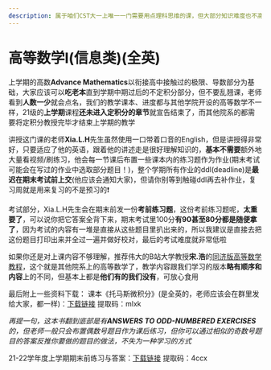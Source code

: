 ```yaml
---
description: 属于咱们CST大一上唯一一门需要用点理科思维的课，但大部分知识难度也不高，难度介于经管系学生所学的的微积分和非数学系的理工科学生所学的高等数学之间
---
```


# 高等数学Ⅰ(信息类)(全英)

上学期的高数**Advance Mathematics**以衔接高中接触过的极限、导数部分为基础，大家应该可以**吃老本**直到学期中期过后的不定积分部分，但不要乱翘课，老师看到**人数一少**就会点名，我们的教学课本、进度都与其他学院开设的高等数学不一样，21级的**上学期**课程**还未进入定积分的章节**就宣告结束了，而其他院系的都需要将定积分教授完毕才结束上学期的教学

讲授这门课的老师**Xia.L.H**先生虽然使用一口带着口音的English，但是讲授得非常好，只要适应了他的英语，跟着他的讲述走是很好理解知识的，**基本不需要**额外地大量看视频/刷练习，他会每一节课后布置一些课本内的练习题作为作业(期末考试可能会在写过的作业中选取部分题目！)，整个学期所有作业的ddl(deadline)是**最迟在期末考试前上交**(他应该会通知大家)，但请你别等到触碰ddl再去补作业，复习周就是用来复习的不是预习的❗

考试部分，Xia.L.H先生会在期末前发一份**考前练习题**，这份考前练习题呢，**太重要了**，可以说你把它答案全背下来，期末考试里100分**有90甚至80分都是随便拿了**，因为考试的内容有一堆是直接从这些题目里扒出来的，所以我建议是直接去把这份题目打印出来并全过一遍并做好校对，最后的考试难度就非常低啦

如果你还是对上课内容不够理解，推荐伟大的B站大学教授**宋.浩**的[同济版高等数学教程](https://www.bilibili.com/video/BV1Eb411u7Fw?share\_source=copy\_web\&vd\_source=2e2bcfa887bf8da9bde84af9fe79f8eb)，这个就是其他院系上的高等数学了，教学内容跟我们学习的版本**略有顺序和内容**上的不同，但基本上都是**他们有的我们没有**，可放心食用

最后附上一些资料下载： 课本《托马斯微积分》(是全英的，老师应该会在群里发给大家，都一样)：[下载链接](https://pan.baidu.com/s/1g9sXvU\_qFSY7IsCwb76xgw) 提取码：mlxk

_再提一句，这本书翻到底部是有**ANSWERS TO ODD-NUMBERED EXERCISES**的，但老师一般只会布置偶数号题目作为课后练习，但你可以通过相似的奇数号题目的答案反推你要做的题目的做法，不失为一种学习的方式_

21-22学年度上学期期末前练习与答案：[下载链接](https://pan.baidu.com/s/1Jrt3uzaBZfENhTTKkgQoFg) 提取码：4ccx
